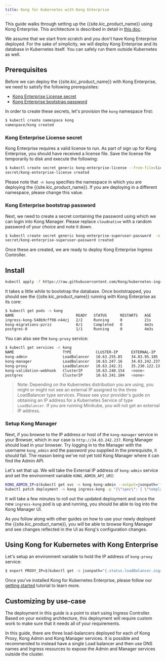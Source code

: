 ```yaml
---
title: Kong for Kubernetes with Kong Enterprise
---
```


This guide walks through setting up the {{site.kic_product_name}} using Kong
Enterprise. This architecture is described in detail in [this doc](/kubernetes-ingress-controller/{{page.kong_version}}/concepts/k4k8s-with-kong-enterprise).

We assume that we start from scratch and you don't have Kong Enterprise
deployed. For the sake of simplicity, we will deploy Kong Enterprise and
its database in Kubernetes itself. You can safely run them outside
Kubernetes as well.

## Prerequisites

Before we can deploy the {{site.kic_product_name}} with Kong Enterprise,
we need to satisfy the following prerequisites:
- [Kong Enterprise License secret](#kong-enterprise-license-secret)
- [Kong Enterprise bootstrap password](#kong-enterprise-bootstrap-password)

In order to create these secrets, let's provision the `kong`
namespace first:

```bash
$ kubectl create namespace kong
namespace/kong created
```

### Kong Enterprise License secret

Kong Enterprise requires a valid license to run.
As part of sign up for Kong Enterprise, you should have received a license file.
Save the license file temporarily to disk and execute the following:

```bash
$ kubectl create secret generic kong-enterprise-license --from-file=license=./license.json -n kong
secret/kong-enterprise-license created
```

Please note that `-n kong` specifies the namespace in which you are deploying
  the {{site.kic_product_name}}. If you are deploying in a different namespace,
  please change this value.

### Kong Enterprise bootstrap password

Next, we need to create a secret containing the password using which we can login into Kong Manager.
Please replace `cloudnative` with a random password of your choice and note it down.

```bash
$ kubectl create secret generic kong-enterprise-superuser-password  -n kong --from-literal=password=cloudnative
secret/kong-enterprise-superuser-password created
```

Once these are created, we are ready to deploy Kong Enterprise
Ingress Controller.

## Install

```bash
kubectl apply -f https://raw.githubusercontent.com/Kong/kubernetes-ingress-controller/v{{ page.version }}/deploy/single/all-in-one-postgres-enterprise.yaml
```

It takes a little while to bootstrap the database.
Once bootstrapped, you should see the {{site.kic_product_name}} running with
Kong Enterprise as its core:

```bash
$ kubectl get pods -n kong
NAME                            READY   STATUS      RESTARTS   AGE
ingress-kong-548b9cff98-n44zj   2/2     Running     0          21s
kong-migrations-pzrzz           0/1     Completed   0          4m3s
postgres-0                      1/1     Running     0          4m3s
```

You can also see the `kong-proxy` service:

```bash
$ kubectl get services -n kong
NAME                      TYPE           CLUSTER-IP      EXTERNAL-IP     PORT(S)                      AGE
kong-admin                LoadBalancer   10.63.255.85    34.83.95.105    80:30574/TCP                 4m35s
kong-manager              LoadBalancer   10.63.247.16    34.83.242.237   80:31045/TCP                 4m34s
kong-proxy                LoadBalancer   10.63.242.31    35.230.122.13   80:32006/TCP,443:32007/TCP   4m34s
kong-validation-webhook   ClusterIP      10.63.240.154   <none>          443/TCP                      4m34s
postgres                  ClusterIP      10.63.241.104   <none>          5432/TCP                     4m34s

```

> Note: Depending on the Kubernetes distribution you are using, you might or might
not see an external IP assigned to the three LoadBalancer type services. Please see
your provider's guide on obtaining an IP address for a Kubernetes Service of
type `LoadBalancer`. If you are running Minikube, you will not get an
external IP address.

### Setup Kong Manager

Next, if you browse to the IP address or host of the `kong-manager` service in your Browser,
which in our case is `http://34.83.242.237`.
Kong Manager should load in your browser.
Try logging in to the Manager with the username `kong_admin`
and the password you supplied in the prerequisite, it should fail.
The reason being we've not yet told Kong Manager where it can find the Admin API.

Let's set that up. We will take the External IP address of `kong-admin` service and
set the environment variable `KONG_ADMIN_API_URI`:

```bash
KONG_ADMIN_IP=$(kubectl get svc -n kong kong-admin --output=jsonpath='{.status.loadBalancer.ingress[0].ip}')
kubectl patch deployment -n kong ingress-kong -p "{\"spec\": { \"template\" : { \"spec\" : {\"containers\":[{\"name\":\"proxy\",\"env\": [{ \"name\" : \"KONG_ADMIN_API_URI\", \"value\": \"${KONG_ADMIN_IP}\" }]}]}}}}"
```

It will take a few minutes to roll out the updated deployment and once the new
`ingress-kong` pod is up and running, you should be able to log into the Kong Manager UI.

As you follow along with other guides on how to use your newly deployed the {{site.kic_product_name}},
you will be able to browse Kong Manager and see changes reflected in the UI as Kong's
configuration changes.

## Using Kong for Kubernetes with Kong Enterprise

Let's setup an environment variable to hold the IP address of `kong-proxy` service:

```bash
$ export PROXY_IP=$(kubectl get -o jsonpath="{.status.loadBalancer.ingress[0].ip}" service -n kong kong-proxy)
```

Once you've installed Kong for Kubernetes Enterprise, please follow our
[getting started](/kubernetes-ingress-controller/{{page.kong_version}}/guides/getting-started) tutorial to learn more.

## Customizing by use-case

The deployment in this guide is a point to start using Ingress Controller.
Based on your existing architecture, this deployment will require custom
work to make sure that it needs all of your requirements.

In this guide, there are three load-balancers deployed for each of
Kong Proxy, Kong Admin and Kong Manager services. It is possible and
recommended to instead have a single Load balancer and then use DNS names
and Ingress resources to expose the Admin and Manager services outside
the cluster.
